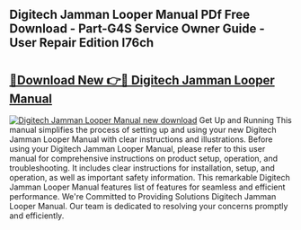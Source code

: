 ## Digitech Jamman Looper Manual PDf Free Download - Part-G4S Service Owner Guide - User Repair Edition I76ch

# <h2><a href="http://bc10454.oget.top/?id=Digitech+Jamman+Looper+Manual">🔗Download New 👉🔴 Digitech Jamman Looper Manual</a></h2>

[![Digitech Jamman Looper Manual new download](https://i.imgur.com/5g1atiW.png)](http://bc10454.oget.top/?id=Digitech+Jamman+Looper+Manual)
Get Up and Running This manual simplifies the process of setting up and using your new Digitech Jamman Looper Manual with clear instructions and illustrations. Before using your Digitech Jamman Looper Manual, please refer to this user manual for comprehensive instructions on product setup, operation, and troubleshooting. It includes clear instructions for installation, setup, and operation, as well as important safety information. This remarkable Digitech Jamman Looper Manual features list of features for seamless and efficient performance. We're Committed to Providing Solutions Digitech Jamman Looper Manual. Our team is dedicated to resolving your concerns promptly and efficiently.
